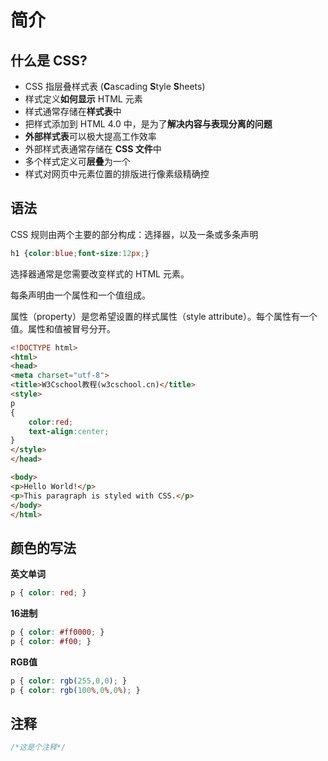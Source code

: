 # 简介

## 什么是 CSS?

* CSS 指层叠样式表 (**C**ascading **S**tyle **S**heets)
* 样式定义**如何显示** HTML 元素
* 样式通常存储在**样式表**中
* 把样式添加到 HTML 4.0 中，是为了**解决内容与表现分离的问题**
* **外部样式表**可以极大提高工作效率
* 外部样式表通常存储在 **CSS 文件**中
* 多个样式定义可**层叠**为一个
* 样式对网页中元素位置的排版进行像素级精确控

## 语法

CSS 规则由两个主要的部分构成：选择器，以及一条或多条声明

```css
h1 {color:blue;font-size:12px;}
```

选择器通常是您需要改变样式的 HTML 元素。

每条声明由一个属性和一个值组成。

属性（property）是您希望设置的样式属性（style attribute）。每个属性有一个值。属性和值被冒号分开。

```html
<!DOCTYPE html>
<html>
<head>
<meta charset="utf-8"> 
<title>W3Cschool教程(w3cschool.cn)</title> 
<style>
p
{
	color:red;
	text-align:center;
} 
</style>
</head>

<body>
<p>Hello World!</p>
<p>This paragraph is styled with CSS.</p>
</body>
</html>
```

## 颜色的写法

**英文单词**

```css
p { color: red; }
```

**16进制**

 ```css
p { color: #ff0000; }
p { color: #f00; }
 ```

**RGB值**

```css
p { color: rgb(255,0,0); } 
p { color: rgb(100%,0%,0%); }
```

## 注释

```css
/*这是个注释*/
```
